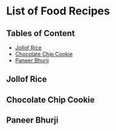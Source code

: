 # List of Food Recipes

## Tables of Content

- [Jollof Rice](#jollof-rice)
- [Chocolate Chip Cookie](#chocolate-chip-cookie)
- [Paneer Bhurji](#paneer-bhurji)

## Jollof Rice

## Chocolate Chip Cookie

## Paneer Bhurji
